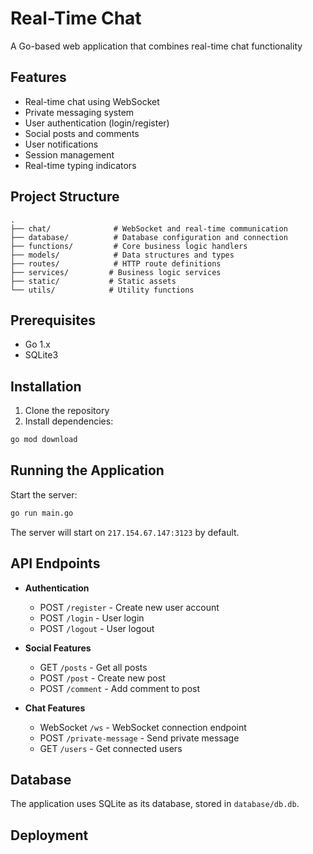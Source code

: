 # Real-Time Chat

A Go-based web application that combines real-time chat functionality

## Features

- Real-time chat using WebSocket
- Private messaging system
- User authentication (login/register)
- Social posts and comments
- User notifications
- Session management
- Real-time typing indicators

## Project Structure

```
.
├── chat/              # WebSocket and real-time communication
├── database/          # Database configuration and connection
├── functions/         # Core business logic handlers
├── models/            # Data structures and types
├── routes/            # HTTP route definitions
├── services/         # Business logic services
├── static/           # Static assets
└── utils/            # Utility functions
```

## Prerequisites

- Go 1.x
- SQLite3

## Installation

1. Clone the repository
2. Install dependencies:

```sh
go mod download
```

## Running the Application

Start the server:

```sh
go run main.go
```

The server will start on `217.154.67.147:3123` by default.

## API Endpoints

- **Authentication**

  - POST `/register` - Create new user account
  - POST `/login` - User login
  - POST `/logout` - User logout

- **Social Features**

  - GET `/posts` - Get all posts
  - POST `/post` - Create new post
  - POST `/comment` - Add comment to post

- **Chat Features**
  - WebSocket `/ws` - WebSocket connection endpoint
  - POST `/private-message` - Send private message
  - GET `/users` - Get connected users

## Database

The application uses SQLite as its database, stored in `database/db.db`.

## Deployment
